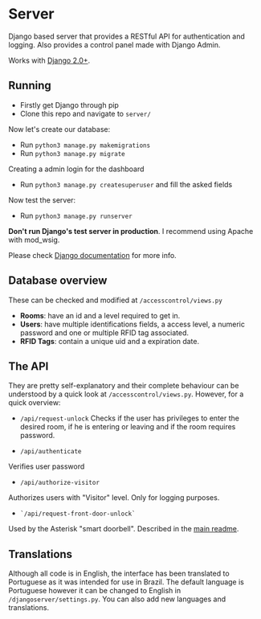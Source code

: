 # Server
Django based server that provides a RESTful API for authentication and logging. Also provides a control panel made with Django Admin.

Works with [Django 2.0+](https://docs.djangoproject.com/en/2.0/).

## Running

 - Firstly get Django through pip
 - Clone this repo and navigate to `server/`

Now let's create  our database:

 - Run `python3 manage.py makemigrations`
 - Run `python3 manage.py migrate`

Creating a admin login for the dashboard

 - Run `python3 manage.py createsuperuser` and fill the asked fields
 
 Now test the server:
 - Run `python3 manage.py runserver`

**Don't run Django's test server in production**. I recommend using Apache with mod_wsig.

Please check [Django documentation](https://docs.djangoproject.com/en/2.0/) for more info.



## Database overview
These can be checked and modified at    `/accesscontrol/views.py`

- **Rooms**: have an id and a level required to get in.
-  **Users**: have multiple identifications fields, a access level, a numeric password and one or multiple RFID tag associated.
- **RFID Tags**: contain a unique uid and a expiration date.

## The API
They are pretty self-explanatory and their complete behaviour can be understood by a quick look at `/accesscontrol/views.py`. However, for a quick overview:

  -   `/api/request-unlock`
Checks if the user has privileges to enter the desired room, if he is entering or leaving and if the room requires password.

  -   `/api/authenticate`

Verifies user password

  -   `/api/authorize-visitor`

Authorizes users with "Visitor" level. Only for logging purposes.

-     `/api/request-front-door-unlock`

Used by the Asterisk "smart doorbell". Described in the [main readme](https://github.com/joaohenriquef/rfid-access-control/blob/master/README.md).

## Translations

Although all code is in English, the interface has been translated to Portuguese as it was intended for use in Brazil. The default language is Portuguese however it can be changed to English in `/djangoserver/settings.py`. You can also add new languages and translations.
